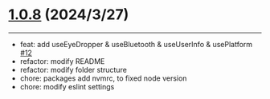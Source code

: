 # [1.0.8](https://www.npmjs.com/package/react-use-ez/v/1.0.8) (2024/3/27)

---

- feat: add useEyeDropper & useBluetooth & useUserInfo & usePlatform [#12](https://github.com/janlin002/react-use-ez/issues/12)
- refactor: modify README
- refactor: modify folder structure
- chore: packages add nvmrc, to fixed node version
- chore: modify eslint settings
